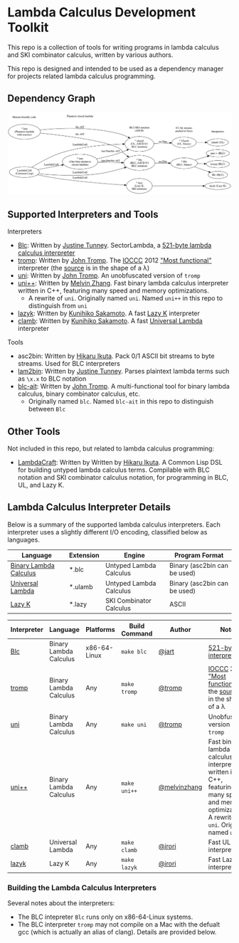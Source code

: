 # Lambda Calculus Development Toolkit

This repo is a collection of tools for writing programs in lambda calculus and SKI combinator calculus, written by various authors.

This repo is designed and intended to be used as a dependency manager for projects related lambda calculus programming.


## Dependency Graph
![Lambda calculus language dependency graph](./bin/graph.png)

## Supported Interpreters and Tools

Interpreters

- [Blc](https://justine.lol/lambda/): Written by [Justine Tunney](https://github.com/jart). SectorLambda, a [521-byte lambda calculus interpreter](https://justine.lol/lambda/)
- [tromp](https://www.ioccc.org/2012/tromp/hint.html): Written by [John Tromp](https://github.com/tromp). The [IOCCC](https://www.ioccc.org/) 2012 ["Most functional"](https://www.ioccc.org/2012/tromp/hint.html) interpreter
  (the [source](https://www.ioccc.org/2012/tromp/tromp.c) is in the shape of a λ)
- [uni](https://tromp.github.io/cl/cl.html): Written by [John Tromp](https://github.com/tromp). An unobfuscated version of `tromp`
- [uni++](https://github.com/melvinzhang/binary-lambda-calculus): Written by [Melvin Zhang](https://github.com/melvinzhang). Fast binary lambda calculus interpreter written in C++, featuring many speed and memory optimizations.
  - A rewrite of `uni`. Originally named `uni`. Named `uni++` in this repo to distinguish from `uni`
- [lazyk](https://github.com/irori/lazyk): Written by [Kunihiko Sakamoto](https://github.com/irori). A fast [Lazy K](https://tromp.github.io/cl/lazy-k.html) interpreter
- [clamb](https://github.com/irori/clamb): Written by [Kunihiko Sakamoto](https://github.com/irori). A fast [Universal Lambda](http://www.golfscript.com/lam/) interpreter

Tools

- asc2bin: Written by [Hikaru Ikuta](https://github.com/woodrush). Pack 0/1 ASCII bit streams to byte streams. Used for BLC interpreters
- [lam2bin](https://justine.lol/lambda/): Written by [Justine Tunney](https://github.com/jart). Parses plaintext lambda terms such as `\x.x` to BLC notation
- [blc-ait](https://github.com/tromp/AIT): Written by [John Tromp](https://github.com/tromp). A multi-functional tool for binary lambda calculus, binary combinator calculus, etc.
  - Originally named `blc`. Named `blc-ait` in this repo to distinguish between `Blc`

## Other Tools
Not included in this repo, but related to lambda calculus programming:

- [LambdaCraft](https://github.com/woodrush/lambdacraft): Written by Written by [Hikaru Ikuta](https://github.com/woodrush). A Common Lisp DSL for building untyped lambda calculus terms. Compilable with BLC notation and SKI combinator calculus notation, for programming in BLC, UL, and Lazy K.


## Lambda Calculus Interpreter Details
Below is a summary of the supported lambda calculus interpreters.
Each interpreter uses a slightly different I/O encoding, classified below as languages.


| Language                                                     | Extension | Engine                  | Program Format               |
|--------------------------------------------------------------|-----------|-------------------------|------------------------------|
| [Binary Lambda Calculus](https://tromp.github.io/cl/cl.html) | *.blc     | Untyped Lambda Calculus | Binary (asc2bin can be used) |
| [Universal Lambda](http://www.golfscript.com/lam/)           | *.ulamb   | Untyped Lambda Calculus | Binary (asc2bin can be used) |
| [Lazy K](https://tromp.github.io/cl/lazy-k.html)             | *.lazy    | SKI Combinator Calculus | ASCII                        |

| Interpreter                                                     | Language               | Platforms    | Build Command | Author                                         | Notes                                                                                                                                                                                |
|-----------------------------------------------------------------|------------------------|--------------|---------------|------------------------------------------------|--------------------------------------------------------------------------------------------------------------------------------------------------------------------------------------|
| [Blc](https://justine.lol/lambda/)                              | Binary Lambda Calculus | x86-64-Linux | `make blc`    | [@jart](https://github.com/jart)               | [521-byte interpreter](https://justine.lol/lambda/)                                                                                                                                  |
| [tromp](https://www.ioccc.org/2012/tromp/hint.html)             | Binary Lambda Calculus | Any          | `make tromp`  | [@tromp](https://github.com/tromp)             | [IOCCC](https://www.ioccc.org/) 2012 ["Most functional"](https://www.ioccc.org/2012/tromp/hint.html) - the [source](https://www.ioccc.org/2012/tromp/tromp.c) is in the shape of a λ |
| [uni](https://tromp.github.io/cl/cl.html)                       | Binary Lambda Calculus | Any          | `make uni`    | [@tromp](https://github.com/tromp)             | Unobfuscated version of `tromp`                                                                                                                                                      |
| [uni++](https://github.com/melvinzhang/binary-lambda-calculus)  | Binary Lambda Calculus | Any          | `make uni++`  | [@melvinzhang](https://github.com/melvinzhang) | Fast binary lambda calculus interpreter written in C++, featuring many speed and memory optimizations. A rewrite of `uni`. Originally named `uni`                                    |
| [clamb](https://github.com/irori/clamb)                         | Universal Lambda       | Any          | `make clamb`  | [@irori](https://github.com/irori)             | Fast UL interpreter                                                                                                                                                                  |
| [lazyk](https://github.com/irori/lazyk)                         | Lazy K                 | Any          | `make lazyk`  | [@irori](https://github.com/irori)             | Fast Lazy K interpreter                                                                                                                                                              |

### Building the Lambda Calculus Interpreters
Several notes about the interpreters:

- The BLC intepreter `Blc` runs only on x86-64-Linux systems.
- The BLC interpreter `tromp` may not compile on a Mac with the defualt gcc (which is actually an alias of clang). Details are provided below.

<!-- - The most reliably compilable BLC interpreter is `uni`, which compiles and runs on both Linux and Mac. -->
<!-- - The interpreters for Universal Lambda and Lazy K, `clamb` and `lazyk`, can be built and run on both of these systems. -->

<!-- To build all interpreters:

```sh
make interpreters
```

Or, to build them individually:
```sh
make blc tromp uni lambda clamb lazyk asc2bin
```

Here, asc2bin is a utility that packs ASCII 0/1 bitstreams to a byte stream, the format accepted by the BLC and UL interpreters.

The interpreters' source codes are obtained from external locations.
When the make recipe is run, each recipe obtains these external source codes using the following commands:

- `blc`:
  - `Blc.S`: `wget https://justine.lol/lambda/Blc.S?v=2`
  - `flat.lds`: `wget https://justine.lol/lambda/flat.lds`
- `lambda`:
  - Various files from `https://justine.lol/lambda/`
- `uni`: `wget https://tromp.github.io/cl/uni.c`
- `tromp`: `wget http://www.ioccc.org/2012/tromp/tromp.c`
- `clamb`: `git clone https://github.com/irori/clamb`
- `lazyk`: `git clone https://github.com/irori/lazyk` -->
